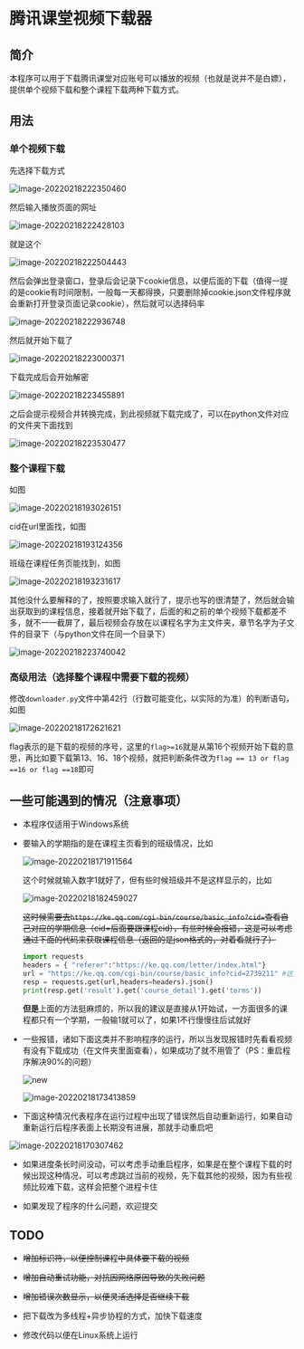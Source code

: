 # 腾讯课堂视频下载器

## 简介 

本程序可以用于下载腾讯课堂对应账号可以播放的视频（也就是说并不是白嫖），提供单个视频下载和整个课程下载两种下载方式。

## 用法

### 单个视频下载

先选择下载方式

![image-20220218222350460](C:\Users\yumu\AppData\Roaming\Typora\typora-user-images\image-20220218222350460.png)

然后输入播放页面的网址

![image-20220218222428103](C:\Users\yumu\AppData\Roaming\Typora\typora-user-images\image-20220218222428103.png)

就是这个

![image-20220218222504443](C:\Users\yumu\AppData\Roaming\Typora\typora-user-images\image-20220218222504443.png)

然后会弹出登录窗口，登录后会记录下cookie信息，以便后面的下载（值得一提的是cookie有时间限制，一般每一天都得换，只要删除掉cookie.json文件程序就会重新打开登录页面记录cookie），然后就可以选择码率

![image-20220218222936748](C:\Users\yumu\AppData\Roaming\Typora\typora-user-images\image-20220218222936748.png)

然后就开始下载了

![image-20220218223000371](C:\Users\yumu\AppData\Roaming\Typora\typora-user-images\image-20220218223000371.png)

下载完成后会开始解密

![image-20220218223455891](C:\Users\yumu\AppData\Roaming\Typora\typora-user-images\image-20220218223455891.png)

之后会提示视频合并转换完成，到此视频就下载完成了，可以在python文件对应的文件夹下面找到

![image-20220218223530477](C:\Users\yumu\AppData\Roaming\Typora\typora-user-images\image-20220218223530477.png)

### 整个课程下载

如图

![image-20220218193026151](C:\Users\yumu\AppData\Roaming\Typora\typora-user-images\image-20220218193026151.png)

cid在url里面找，如图

![image-20220218193124356](C:\Users\yumu\AppData\Roaming\Typora\typora-user-images\image-20220218193124356.png)

班级在课程任务页能找到，如图

![image-20220218193231617](C:\Users\yumu\AppData\Roaming\Typora\typora-user-images\image-20220218193231617.png)

其他没什么要解释的了，按照要求输入就行了，提示也写的很清楚了，然后就会输出获取到的课程信息，接着就开始下载了，后面的和之前的单个视频下载都差不多，就不一一截屏了，最后视频会存放在以课程名字为主文件夹，章节名字为子文件的目录下（与python文件在同一个目录下）

![image-20220218223740042](C:\Users\yumu\AppData\Roaming\Typora\typora-user-images\image-20220218223740042.png)

### 高级用法（选择整个课程中需要下载的视频）

修改`downloader.py`文件中第42行（行数可能变化，以实际的为准）的判断语句，如图

![image-20220218172621621](C:\Users\yumu\AppData\Roaming\Typora\typora-user-images\image-20220218172621621.png)

flag表示的是下载的视频的序号，这里的`flag>=16`就是从第16个视频开始下载的意思，再比如要下载第13、16、18个视频，就把判断条件改为`flag == 13 or flag ==16 or flag ==18`即可

## 一些可能遇到的情况（注意事项）

+ 本程序仅适用于Windows系统

+ 要输入的学期指的是在课程主页看到的班级情况，比如

  ![image-20220218171911564](C:\Users\yumu\AppData\Roaming\Typora\typora-user-images\image-20220218171911564.png)

  这个时候就输入数字1就好了，但有些时候班级并不是这样显示的，比如

  ![image-20220218182459027](C:\Users\yumu\AppData\Roaming\Typora\typora-user-images\image-20220218182459027.png)

  ~~这时候需要去`https://ke.qq.com/cgi-bin/course/basic_info?cid=`查看自己对应的学期信息（cid=后面要跟课程cid），有些时候会报错，这是可以考虑通过下面的代码来获取课程信息（返回的是json格式的，对着看就行了）~~

  ```python
  import requests
  headers = { "referer":"https://ke.qq.com/letter/index.html"}
  url = "https://ke.qq.com/cgi-bin/course/basic_info?cid=2739211" #这里的url只是例子
  resp = requests.get(url,headers=headers).json()
  print(resp.get('result').get('course_detail').get('terms'))
  ```

  **但是**上面的方法挺麻烦的，所以我的建议是直接从1开始试，一方面很多的课程都只有一个学期，一般输1就可以了，如果1不行慢慢往后试就好

+ 一些报错，诸如下面这类并不影响程序的运行，所以当发现报错时先看看视频有没有下载成功（在文件夹里面查看），如果成功了就不用管了（PS：重启程序解决90%的问题）

  ![new](C:\Users\yumu\AppData\Roaming\Typora\typora-user-images\new.png)

  ![image-20220218173413859](C:\Users\yumu\AppData\Roaming\Typora\typora-user-images\image-20220218173413859.png)

  

+ 下面这种情况代表程序在运行过程中出现了错误然后自动重新运行，如果自动重新运行后程序表面上长期没有进展，那就手动重启吧

![image-20220218170307462](C:\Users\yumu\AppData\Roaming\Typora\typora-user-images\image-20220218170307462.png)

+ 如果进度条长时间没动，可以考虑手动重启程序，如果是在整个课程下载的时候出现这种情况，可以考虑跳过当前的视频，先下载其他的视频，因为有些视频比较难下载，这样会把整个进程卡住

+ 如果发现了程序的什么问题，欢迎提交

## TODO

+ ~~增加标识符，以便控制课程中具体要下载的视频~~
+ ~~增加自动重试功能，对抗因网络原因导致的失败问题~~
+ ~~增加错误次数显示，以便灵活选择是否继续下载~~

+ 把下载改为多线程+异步协程的方式，加快下载速度
+ 修改代码以便在Linux系统上运行